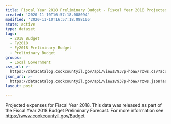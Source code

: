 ```yaml
---
title: Fiscal Year 2018 Preliminary Budget - Fiscal Year 2018 Projected Expenses
created: '2020-11-10T16:57:18.088094'
modified: '2020-11-10T16:57:18.088105'
state: active
type: dataset
tags:
  - 2018 Budget
  - Fy2018
  - Fy2018 Preliminary Budget
  - Preliminary Budget
groups:
  - Local Government
csv_url: >-
  https://datacatalog.cookcountyil.gov/api/views/937p-hbaw/rows.csv?accessType=DOWNLOAD
json_url: >-
  https://datacatalog.cookcountyil.gov/api/views/937p-hbaw/rows.json?accessType=DOWNLOAD
layout: post

---
```

Projected expenses for Fiscal Year 2018. This data was released as part of the Fiscal Year 2018 Budget Preliminary Forecast. For more information see https://www.cookcountyil.gov/Budget
